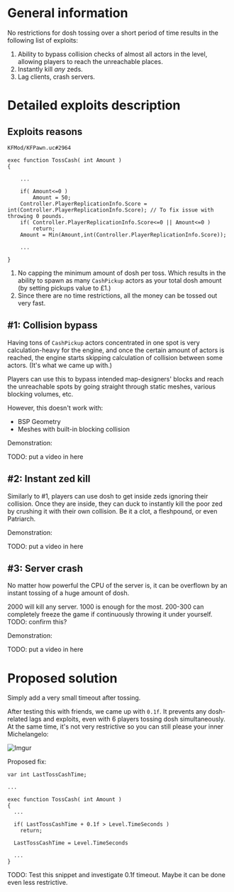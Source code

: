 # General information

No restrictions for dosh tossing over a short period of time results in the following list of exploits:

1. Ability to bypass collision checks of almost all actors in the level, allowing players to reach the unreachable places.
2. Instantly kill *any* zeds.
3. Lag clients, crash servers.

# Detailed exploits description

## Exploits reasons

`KFMod/KFPawn.uc#2964`

```unrealscript
exec function TossCash( int Amount )
{

    ...

    if( Amount<=0 )
        Amount = 50;
    Controller.PlayerReplicationInfo.Score = int(Controller.PlayerReplicationInfo.Score); // To fix issue with throwing 0 pounds.
    if( Controller.PlayerReplicationInfo.Score<=0 || Amount<=0 )
        return;
    Amount = Min(Amount,int(Controller.PlayerReplicationInfo.Score));

    ...

}
```

1. No capping the minimum amount of dosh per toss. Which results in the ability to spawn as many `CashPickup` actors as your total dosh amount (by setting pickups value to £1.)
2. Since there are no time restrictions, all the money can be tossed out very fast.

## #1: Collision bypass

Having tons of `CashPickup` actors concentrated in one spot is very calculation-heavy for the engine, and once the certain amount of actors is reached, the engine starts skipping calculation of collision between some actors. (It's what we came up with.)

Players can use this to bypass intended map-designers' blocks and reach the unreachable spots by going straight through static meshes, various blocking volumes, etc.

However, this doesn't work with:
- BSP Geometry
- Meshes with built-in blocking collision

Demonstration:

TODO: put a video in here

## #2: Instant zed kill

Similarly to #1, players can use dosh to get inside zeds ignoring their collision. Once they are inside, they can duck to instantly kill the poor zed by crushing it with their own collision. Be it a clot, a fleshpound, or even Patriarch.

Demonstration:

TODO: put a video in here

## #3: Server crash

No matter how powerful the CPU of the server is, it can be overflown by an instant tossing of a huge amount of dosh.

2000 will kill any server. 1000 is enough for the most. 200-300 can completely freeze the game if continuously throwing it under yourself. TODO: confirm this?

Demonstration:

TODO: put a video in here

# Proposed solution

Simply add a very small timeout after tossing.

After testing this with friends, we came up with `0.1f`. It prevents any dosh-related lags and exploits, even with 6 players tossing dosh simultaneously. At the same time, it's not very restrictive so you can still please your inner Michelangelo:

![Imgur](https://i.imgur.com/ITaG6xL.jpg)

Proposed fix:

```unrealscript
var int LastTossCashTime;

...

exec function TossCash( int Amount )
{
  ...

  if( LastTossCashTime + 0.1f > Level.TimeSeconds )
    return;

  LastTossCashTime = Level.TimeSeconds

  ...
}
```

TODO: Test this snippet and investigate 0.1f timeout. Maybe it can be done even less restrictive.

